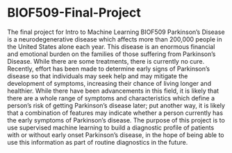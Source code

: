 # BIOF509-Final-Project
The final project for Intro to Machine Learning BIOF509
Parkinson’s Disease is a neurodegenerative disease which affects more than 200,000 people in the United States alone each year. This disease is an enormous financial and emotional burden on the families of those suffering from Parkinson’s Disease.  While there are some treatments, there is currently no cure. Recently, effort has been made to determine early signs of Parkinson’s disease so that individuals may seek help and may mitigate the development of symptoms, increasing their chance of living longer and healthier. While there have been advancements in this field, it is likely that there are a whole range of symptoms and characteristics which define a person’s risk of getting Parkinson’s disease later; put another way, it is likely that a combination of features may indicate whether a person currently has the early symptoms of Parkinson’s disease. The purpose of this project is to use supervised machine learning to build a diagnostic profile of patients with or without early onset Parkinson’s disease, in the hope of being able to use this information as part of routine diagnostics in the future.
